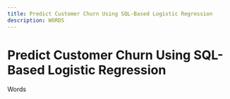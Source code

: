 ```yaml
---
title: Predict Customer Churn Using SQL-Based Logistic Regression
description: WORDS
---
```

# Predict Customer Churn Using SQL-Based Logistic Regression

Words

